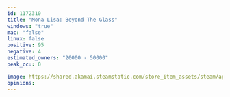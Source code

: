 ```yaml
---
id: 1172310
title: "Mona Lisa: Beyond The Glass"
windows: "true"
mac: "false"
linux: false
positive: 95
negative: 4
estimated_owners: "20000 - 50000"
peak_ccu: 0

image: https://shared.akamai.steamstatic.com/store_item_assets/steam/apps/1172310/header.jpg?t=1573758805
opinions:
---
```

